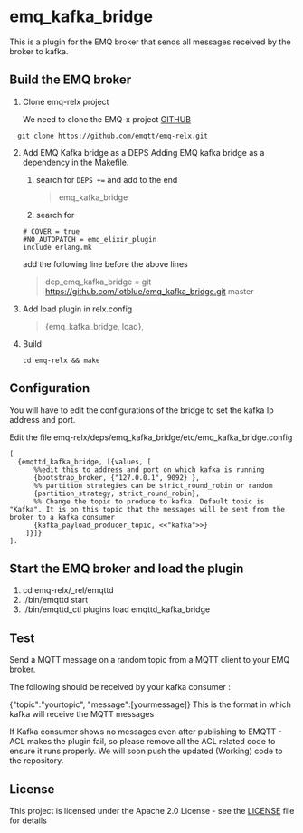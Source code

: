 
# emq_kafka_bridge

This is a plugin for the EMQ broker that sends all messages received by the broker to kafka.

## Build the EMQ broker

1. Clone emq-relx project

   We need to clone the EMQ-x project [GITHUB](https://github.com/emqtt/emq-relx)

```shell
  git clone https://github.com/emqtt/emq-relx.git
```

2. Add EMQ Kafka bridge as a DEPS
   Adding EMQ kafka bridge as a dependency in the Makefile.

   1. search for `DEPS +=` and add to the end
      > emq_kafka_bridge

   2. search for
     ```text
     # COVER = true
     #NO_AUTOPATCH = emq_elixir_plugin
     include erlang.mk
     ```
     add the following line before the above lines
     >dep_emq_kafka_bridge = git https://github.com/iotblue/emq_kafka_bridge.git master

3. Add load plugin in relx.config
   >{emq_kafka_bridge, load},

4. Build
   ```shell
   cd emq-relx && make
   ```

Configuration
----------------------
You will have to edit the configurations of the bridge to set the kafka Ip address and port.

Edit the file emq-relx/deps/emq_kafka_bridge/etc/emq_kafka_bridge.config
```
[
  {emqttd_kafka_bridge, [{values, [
	  %%edit this to address and port on which kafka is running
      {bootstrap_broker, {"127.0.0.1", 9092} },
	  %% partition strategies can be strict_round_robin or random
      {partition_strategy, strict_round_robin},
      %% Change the topic to produce to kafka. Default topic is "Kafka". It is on this topic that the messages will be sent from the broker to a kafka consumer
	  {kafka_payload_producer_topic, <<"kafka">>}
    ]}]}
].
```

Start the EMQ broker and load the plugin 
-----------------
1) cd emq-relx/_rel/emqttd
2) ./bin/emqttd start
3) ./bin/emqttd_ctl plugins load emqttd_kafka_bridge

Test
-----------------
Send a MQTT message on a random topic from a MQTT client to your EMQ broker.

The following should be received by your kafka consumer :

  {"topic":"yourtopic", "message":[yourmessage]}
This is the format in which kafka will receive the MQTT messages

If Kafka consumer shows no messages even after publishing to EMQTT - ACL makes the plugin fail, so please remove all the ACL related code to ensure it runs properly. We will soon push the updated (Working) code to the repository. 

## License

This project is licensed under the Apache 2.0 License - see the [LICENSE](LICENSE) file for details

